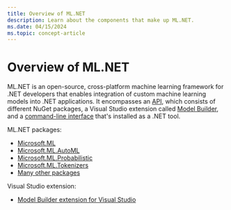 ```yaml
---
title: Overview of ML.NET
description: Learn about the components that make up ML.NET.
ms.date: 04/15/2024
ms.topic: concept-article
---
```


# Overview of ML.NET

ML.NET is an open-source, cross-platform machine learning framework for .NET developers that enables integration of custom machine learning models into .NET applications. It encompasses an [API](mldotnet-api.md), which consists of different NuGet packages, a Visual Studio extension called [Model Builder](automate-training-with-model-builder.md), and a [command-line interface](automate-training-with-cli.md) that's installed as a .NET tool.

ML.NET packages:

- [Microsoft.ML](https://www.nuget.org/packages/Microsoft.ML)
- [Microsoft.ML.AutoML](https://www.nuget.org/packages/Microsoft.ML.AutoML)
- [Microsoft.ML.Probabilistic](https://www.nuget.org/packages/Microsoft.ML.Probabilistic)
- [Microsoft.ML.Tokenizers](https://www.nuget.org/packages/Microsoft.ML.Tokenizers)
- [Many other packages](https://www.nuget.org/profiles/MLNET)

Visual Studio extension:

- [Model Builder extension for Visual Studio](https://marketplace.visualstudio.com/items?itemName=MLNET.ModelBuilder2022)
